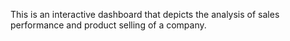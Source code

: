 This is an interactive dashboard that depicts the analysis of sales performance and product selling of a company.
